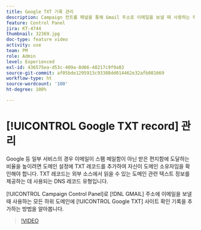 ```yaml
---
title: Google TXT 기록 관리
description: Campaign 컨트롤 패널을 통해 Gmail 주소로 이메일을 보낼 때 사용하는 하위 도메인에 Google TXT 사이트 확인 기록을 추가하는 방법을 알아봅니다.
feature: Control Panel
jira: KT-4744
thumbnail: 32369.jpg
doc-type: feature video
activity: use
team: PM
role: Admin
level: Experienced
exl-id: 436575ea-d53c-409a-8d66-48217c9f9a83
source-git-commit: af05bde1295913c93388dd014462e32afb081669
workflow-type: ht
source-wordcount: '100'
ht-degree: 100%

---
```


# [!UICONTROL Google TXT record] 관리

Google 등 일부 서비스의 경우 이메일이 스팸 메일함이 아닌 받은 편지함에 도달하는 비율을 높이려면 도메인 설정에 TXT 레코드를 추가하여 자신이 도메인 소유자임을 확인해야 합니다. TXT 레코드는 외부 소스에서 읽을 수 있는 도메인 관련 텍스트 정보를 제공하는 데 사용되는 DNS 레코드 유형입니다.

[!UICONTROL Campaign Control Panel]로 [!DNL GMAIL] 주소에 이메일을 보낼 때 사용하는 모든 하위 도메인에 [!UICONTROL Google TXT] 사이트 확인 기록을 추가하는 방법을 알아봅니다.

>[!VIDEO](https://video.tv.adobe.com/v/32369?quality=12&learn=0n)
